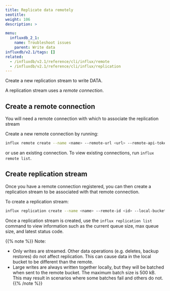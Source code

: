 ```yaml
---
title: Replicate data remotely
seotitle:
weight: 106
description: >

menu:
  influxdb_2_1:
    name: Troubleshoot issues
    parent: Write data
influxdb/v2.1/tags: []
related:
  - /influxdb/v2.1/reference/cli/influx/remote
  - /influxdb/v2.1/reference/cli/influx/replication
---
```


Create a new replication stream to write DATA.

A replication stream uses a *remote connection*.

## Create a remote connection

You will need a remote connection
with which to associate the replication stream

Create a new remote connection by running:

```sh
influx remote create --name <name> --remote-url <url> --remote-api-token <token> --remote-org-id <id>
```

or use an existing connection.
To view existing connections, run `influx remote list`.

## Create replication stream

Once you have a remote connection registered,
you can then create a replication stream to be associated with that remote connection.

To create a replication stream:

```sh
influx replication create --name <name> --remote-id <id> --local-bucket <id> --remote-bucket <id>
```

Once a replication stream is created,
use the `influx replication list` command 
to view information such as the current queue size, max queue size, and latest status code.

{{% note %}}
Note:

- Only writes are streamed.
  Other data operations (e.g. deletes, backup restores) do not affect replication.
  This can cause data in the local bucket to be different than the remote.
- Large writes are always written together locally, but they will be batched when sent to the remote bucket.
  The maximum batch size is 500 kB<!-- , which is typically about 250 to 500 lines -->.
  This may result in scenarios where some batches fail and others do not.
{{% /note %}}
